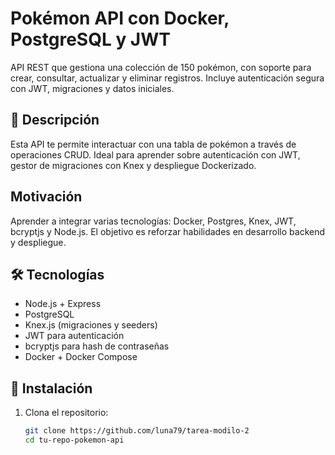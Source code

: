#  Pokémon API con Docker, PostgreSQL y JWT
API REST que gestiona una colección de 150 pokémon, con soporte para crear, consultar, actualizar y eliminar registros. Incluye autenticación segura con JWT, migraciones y datos iniciales.
## 📖 Descripción
Esta API te permite interactuar con una tabla de pokémon a través de operaciones CRUD. Ideal para aprender sobre autenticación con JWT, gestor de migraciones con Knex y despliegue Dockerizado.
##  Motivación
Aprender a integrar varias tecnologías: Docker, Postgres, Knex, JWT, bcryptjs y Node.js. El objetivo es reforzar habilidades en desarrollo backend y despliegue.
## 🛠️ Tecnologías
- Node.js + Express  
- PostgreSQL  
- Knex.js (migraciones y seeders)  
- JWT para autenticación  
- bcryptjs para hash de contraseñas  
- Docker + Docker Compose
## 🚀 Instalación
1. Clona el repositorio:
   ```bash
   git clone https://github.com/luna79/tarea-modilo-2
   cd tu-repo-pokemon-api

